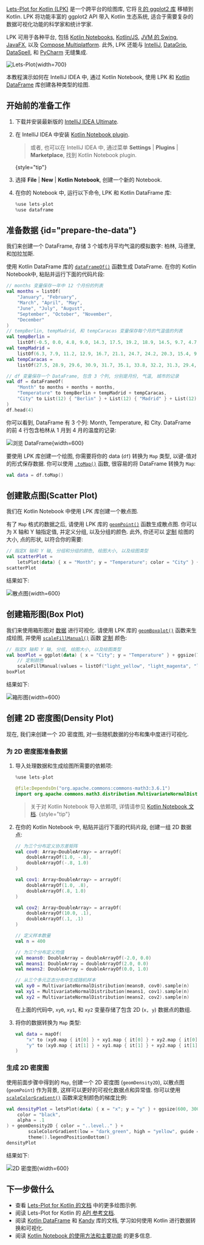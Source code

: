 [//]: # (title: 使用 Lets-Plot for Kotlin 进行数据可视化)

[Lets-Plot for Kotlin (LPK)](https://lets-plot.org/kotlin/get-started.html) 是一个跨平台的绘图库,
它将 [R 的 ggplot2 库](https://ggplot2.tidyverse.org/) 移植到 Kotlin.
LPK 将功能丰富的 ggplot2 API 带入 Kotlin 生态系统, 适合于需要复杂的数据可视化功能的科学家和统计学家.

LPK 可用于各种平台, 包括 [Kotlin Notebooks](data-analysis-overview.md#notebooks), [Kotlin/JS](js-overview.md), [JVM 的 Swing](https://docs.oracle.com/javase/8/docs/technotes/guides/swing/), [JavaFX](https://openjfx.io/), 以及 [Compose Multiplatform](https://www.jetbrains.com/lp/compose-multiplatform/).
此外, LPK 还能与 [IntelliJ](https://www.jetbrains.com/idea/), [DataGrip](https://www.jetbrains.com/datagrip/), [DataSpell](https://www.jetbrains.com/dataspell/), 和 [PyCharm](https://www.jetbrains.com/pycharm/) 无缝集成.

![Lets-Plot](lets-plot-overview.png){width=700}

本教程演示如何在 IntelliJ IDEA 中, 通过 Kotlin Notebook,
使用 LPK 和 [Kotlin DataFrame](https://kotlin.github.io/dataframe/gettingstarted.html) 库创建各种类型的绘图.

## 开始前的准备工作

1. 下载并安装最新版的 [IntelliJ IDEA Ultimate](https://www.jetbrains.com/idea/download/?section=mac).
2. 在 IntelliJ IDEA 中安装 [Kotlin Notebook plugin](https://plugins.jetbrains.com/plugin/16340-kotlin-notebook).

   > 或者, 也可以在 IntelliJ IDEA 中, 通过菜单 **Settings** | **Plugins** | **Marketplace**, 找到 Kotlin Notebook plugin.
   >
   {style="tip"}

3. 选择 **File** | **New** | **Kotlin Notebook**, 创建一个新的 Notebook.
4. 在你的 Notebook 中, 运行以下命令, LPK 和 Kotlin DataFrame 库:

    ```kotlin
    %use lets-plot
    %use dataframe
    ```

## 准备数据 {id="prepare-the-data"}

我们来创建一个 DataFrame, 存储 3 个城市月平均气温的模拟数字: 柏林, 马德里, 和加拉加斯.

使用 Kotlin DataFrame 库的 [`dataFrameOf()`](https://kotlin.github.io/dataframe/createdataframe.html#dataframeof) 函数生成 DataFrame.
在你的 Kotlin Notebook中, 粘贴并运行下面的代码片段:

```kotlin
// months 变量保存一年中 12 个月份的列表
val months = listOf(
    "January", "February",
    "March", "April", "May",
    "June", "July", "August",
    "September", "October", "November",
    "December"
)
// tempBerlin, tempMadrid, 和 tempCaracas 变量保存每个月的气温值的列表
val tempBerlin =
    listOf(-0.5, 0.0, 4.8, 9.0, 14.3, 17.5, 19.2, 18.9, 14.5, 9.7, 4.7, 1.0)
val tempMadrid =
    listOf(6.3, 7.9, 11.2, 12.9, 16.7, 21.1, 24.7, 24.2, 20.3, 15.4, 9.9, 6.6)
val tempCaracas =
    listOf(27.5, 28.9, 29.6, 30.9, 31.7, 35.1, 33.8, 32.2, 31.3, 29.4, 28.9, 27.6)

// df 变量保存一个 DataFrame, 包含 3 个列, 分别是月份, 气温, 城市的记录
val df = dataFrameOf(
    "Month" to months + months + months,
    "Temperature" to tempBerlin + tempMadrid + tempCaracas,
    "City" to List(12) { "Berlin" } + List(12) { "Madrid" } + List(12) { "Caracas" }
)
df.head(4)
```

你可以看到, DataFrame 有 3 个列: Month, Temperature, 和 City.
DataFrame 的前 4 行包含柏林从 1 月到 4 月的温度的记录:

![浏览 DataFrame](visualization-dataframe-temperature.png){width=600}

要使用 LPK 库创建一个绘图, 你需要将你的 data (`df`) 转换为 `Map` 类型, 以键-值对的形式保存数据.
你可以使用 [`.toMap()`](https://kotlinlang.org/api/latest/jvm/stdlib/kotlin.collections/to-map.html) 函数, 很容易的将 DataFrame 转换为 `Map`:

```kotlin
val data = df.toMap()
```

## 创建散点图(Scatter Plot)

我们在 Kotlin Notebook 中使用 LPK 库创建一个散点图.

有了 `Map` 格式的数据之后, 请使用 LPK 库的 [`geomPoint()`](https://lets-plot.org/kotlin/api-reference/-lets--plot--kotlin/org.jetbrains.letsPlot.geom/geom-point/index.html) 函数生成散点图.
你可以为 X 轴和 Y 轴指定值, 并定义分组, 以及分组的颜色.
此外, 你还可以 [定制](https://lets-plot.org/kotlin/aesthetics.html#point-shapes)
绘图的大小, 点的形状, 以符合你的需要:

```kotlin
// 指定X 轴和 Y 轴, 分组和分组的颜色, 绘图大小, 以及绘图类型
val scatterPlot =
    letsPlot(data) { x = "Month"; y = "Temperature"; color = "City" } + ggsize(600, 500) + geomPoint(shape = 15)
scatterPlot
```

结果如下:

![散点图](lets-plot-scatter.svg){width=600}

## 创建箱形图(Box Plot)

我们来使用箱形图对 [数据](#prepare-the-data) 进行可视化.
请使用 LPK 库的 [`geomBoxplot()`](https://lets-plot.org/kotlin/api-reference/-lets--plot--kotlin/org.jetbrains.letsPlot.geom/geom-boxplot.html) 函数来生成绘图,
并使用 [`scaleFillManual()`](https://lets-plot.org/kotlin/api-reference/-lets--plot--kotlin/org.jetbrains.letsPlot.scale/scale-fill-manual.html) 函数 [定制](https://lets-plot.org/kotlin/aesthetics.html#point-shapes) 颜色:

```kotlin
// 指定X 轴和 Y 轴, 分组, 绘图大小, 以及绘图类型
val boxPlot = ggplot(data) { x = "City"; y = "Temperature" } + ggsize(700, 500) + geomBoxplot { fill = "City" } +
    // 定制颜色
    scaleFillManual(values = listOf("light_yellow", "light_magenta", "light_green"))
boxPlot
```

结果如下:

![箱形图](box-plot.svg){width=600}

## 创建 2D 密度图(Density Plot)

现在, 我们来创建一个 2D 密度图, 对一些随机数据的分布和集中度进行可视化.

### 为 2D 密度图准备数据

1. 导入处理数据和生成绘图所需要的依赖项:

   ```kotlin
   %use lets-plot

   @file:DependsOn("org.apache.commons:commons-math3:3.6.1")
   import org.apache.commons.math3.distribution.MultivariateNormalDistribution
   ```

   > 关于对 Kotlin Notebook 导入依赖项, 详情请参见 [Kotlin Notebook 文档](https://www.jetbrains.com/help/idea/kotlin-notebook.html#add-dependencies).
   > {style="tip"}

2. 在你的 Kotlin Notebook 中, 粘贴并运行下面的代码片段, 创建一组 2D 数据点:

   ```kotlin
   // 为三个分布定义协方差矩阵
   val cov0: Array<DoubleArray> = arrayOf(
       doubleArrayOf(1.0, -.8),
       doubleArrayOf(-.8, 1.0)
   )

   val cov1: Array<DoubleArray> = arrayOf(
       doubleArrayOf(1.0, .8),
       doubleArrayOf(.8, 1.0)
   )

   val cov2: Array<DoubleArray> = arrayOf(
       doubleArrayOf(10.0, .1),
       doubleArrayOf(.1, .1)
   )

   // 定义样本数量
   val n = 400

   // 为三个分布定义均值
   val means0: DoubleArray = doubleArrayOf(-2.0, 0.0)
   val means1: DoubleArray = doubleArrayOf(2.0, 0.0)
   val means2: DoubleArray = doubleArrayOf(0.0, 1.0)

   // 从三个多元正态分布中生成随机样本
   val xy0 = MultivariateNormalDistribution(means0, cov0).sample(n)
   val xy1 = MultivariateNormalDistribution(means1, cov1).sample(n)
   val xy2 = MultivariateNormalDistribution(means2, cov2).sample(n)
   ```

   在上面的代码中, `xy0`, `xy1`, 和 `xy2` 变量存储了包含 2D (`x, y`) 数据点的数组.

3. 将你的数据转换为 `Map` 类型:

   ```kotlin
   val data = mapOf(
       "x" to (xy0.map { it[0] } + xy1.map { it[0] } + xy2.map { it[0] }).toList(),
       "y" to (xy0.map { it[1] } + xy1.map { it[1] } + xy2.map { it[1] }).toList()
   )
   ```

### 生成 2D 密度图

使用前面步骤中得到的 `Map`, 创建一个 2D 密度图 (`geomDensity2D`),
以散点图 (`geomPoint`) 作为背景, 这样可以更好的可视化数据点和异常值.
你可以使用 [`scaleColorGradient()`](https://lets-plot.org/kotlin/api-reference/-lets--plot--kotlin/org.jetbrains.letsPlot.scale/scale-color-gradient.html) 函数来定制颜色的梯度比例:

```kotlin
val densityPlot = letsPlot(data) { x = "x"; y = "y" } + ggsize(600, 300) + geomPoint(
    color = "black",
    alpha = .1
) + geomDensity2D { color = "..level.." } +
        scaleColorGradient(low = "dark_green", high = "yellow", guide = guideColorbar(barHeight = 10, barWidth = 300)) +
        theme().legendPositionBottom()
densityPlot
```

结果如下:

![2D 密度图](2d-density-plot.svg){width=600}

## 下一步做什么

* 查看 [Lets-Plot for Kotlin 的文档](https://lets-plot.org/kotlin/charts.html) 中的更多绘图示例.
* 阅读 Lets-Plot for Kotlin 的 [API 参考文档](https://lets-plot.org/kotlin/api-reference/).
* 阅读 [Kotlin DataFrame](https://kotlin.github.io/dataframe/info.html) 和 [Kandy](https://kotlin.github.io/kandy/welcome.html) 库的文档, 学习如何使用 Kotlin 进行数据转换和可视化.
* 阅读 [Kotlin Notebook 的使用方法和主要功能](https://www.jetbrains.com/help/idea/kotlin-notebook.html) 的更多信息.
